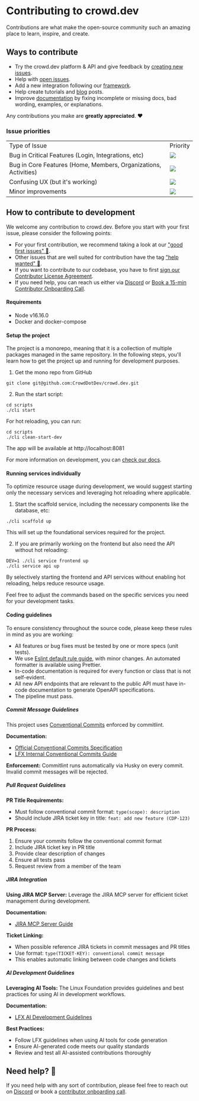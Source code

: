 # Contributing to crowd.dev

Contributions are what make the open-source community such an amazing place to learn, inspire, and create.

## Ways to contribute

- Try the crowd.dev platform & API and give feedback by [creating new issues](https://github.com/CrowdDotDev/crowd.dev/issues/new/choose).
- Help with [open issues](https://github.com/CrowdDotDev/crowd.dev/issues).
- Add a new integration following our [framework](https://docs.crowd.dev/docs/integration-framework).
- Help create tutorials and [blog](https://www.crowd.dev/blog) posts.
- Improve [documentation](https://docs.crowd.dev/docs) by fixing incomplete or missing docs, bad wording, examples, or explanations.

Any contributions you make are **greatly appreciated**. ❤️

### Issue priorities

<table>
  <tr>
    <td>
      Type of Issue
    </td>
    <td>
      Priority
    </td>
  </tr>
   <tr>
    <td>
      Bug in Critical Features (Login, Integrations, etc)
    </td>
    <td>
      <a href="https://github.com/calcom/cal.com/issues?q=is:issue+is:open+sort:updated-desc+label:Urgent">
        <img src="https://img.shields.io/badge/-Urgent-red">
      </a>
    </td>
  </tr>
  <tr>
    <td>
      Bug in Core Features (Home, Members, Organizations, Activities)
    </td>
    <td>
      <a href="https://github.com/calcom/cal.com/issues?q=is:issue+is:open+sort:updated-desc+label:%22High+priority%22">
        <img src="https://img.shields.io/badge/-High%20Priority-orange">
      </a>
    </td>
  </tr>
  <tr>
    <td>
      Confusing UX (but it's working)
    </td>
    <td>
      <a href="https://github.com/calcom/cal.com/issues?q=is:issue+is:open+sort:updated-desc+label:%22Medium+priority%22">
        <img src="https://img.shields.io/badge/-Medium%20Priority-yellow">
      </a>
    </td>
  </tr>
  <tr>
    <td>
      Minor improvements
    </td>
    <td>
      <a href="https://github.com/calcom/cal.com/issues?q=is:issue+is:open+sort:updated-desc+label:%22Low+priority%22">
        <img src="https://img.shields.io/badge/-Low%20Priority-green">
      </a>
    </td>
  </tr>
</table>


## How to contribute to development

We welcome any contribution to crowd.dev. Before you start with your first issue, please consider the following points:

- For your first contribution, we recommend taking a look at our ["good first issues" 🥂](https://github.com/CrowdDotDev/crowd.dev/issues?q=is%3Aissue+is%3Aopen+label%3A%22good+first+issue+%F0%9F%A5%82%22).
- Other issues that are well suited for contribution have the tag ["help wanted" 🙏](https://github.com/CrowdDotDev/crowd.dev/labels/help%20wanted%20%F0%9F%99%8F).
- If you want to contribute to our codebase, you have to first [sign our Contributor License Agreement](https://cla-assistant.io/CrowdDotDev/crowd.dev).
- If you need help, you can reach us either via [Discord](http://crowd.dev/discord) or [Book a 15-min Contributor Onboarding Call](https://cal.com/team/CrowdDotDev/contributor-onboarding?duration=15).

#### Requirements

- Node v16.16.0
- Docker and docker-compose


#### Setup the project

The project is a monorepo, meaning that it is a collection of multiple packages managed in the same repository. In the following steps, you'll learn how to get the project up and running for development purposes.

1. Get the mono repo from GitHub

```shell
git clone git@github.com:CrowdDotDev/crowd.dev.git
```

2. Run the start script:

```shell
cd scripts
./cli start
```

For hot reloading, you can run:
```shell
cd scripts
./cli clean-start-dev
```

The app will be available at http://localhost:8081

For more information on development, you can <a href="https://docs.crowd.dev/docs/docker-compose-single-machine-development-with-docker-images">check our docs</a>.

#### Running services individually

To optimize resource usage during development, we would suggest starting only the necessary services and leveraging hot reloading where applicable. 

1. Start the scaffold service, including the necessary components like the database, etc:

```shell
./cli scaffold up 
```

This will set up the foundational services required for the project.

2. If you are primarily working on the frontend but also need the API without hot reloading:


```shell
DEV=1 ./cli service frontend up
./cli service api up
```

By selectively starting the frontend and API services without enabling hot reloading, helps reduce resource usage. 

Feel free to adjust the commands based on the specific services you need for your development tasks.

#### Coding guidelines

To ensure consistency throughout the source code, please keep these rules in mind as you are working:

- All features or bug fixes must be tested by one or more specs (unit tests).
- We use [Eslint default rule guide](https://eslint.org/docs/rules/), with minor changes. An automated formatter is available using Prettier.
- In-code documentation is required for every function or class that is not self-evident.  
- All new API endpoints that are relevant to the public API must have in-code documentation to generate OpenAPI specifications.  
- The pipeline must pass.

##### Commit Message Guidelines

This project uses [Conventional Commits](https://www.conventionalcommits.org/) enforced by commitlint. 

**Documentation:**
- [Official Conventional Commits Specification](https://www.conventionalcommits.org/)
- [LFX Internal Conventional Commits Guide](https://linuxfoundation.atlassian.net/wiki/spaces/PROD/pages/759726128/Conventional+Commits)

**Enforcement:** Commitlint runs automatically via Husky on every commit. Invalid commit messages will be rejected.

##### Pull Request Guidelines

**PR Title Requirements:**
- Must follow conventional commit format: `type(scope): description`
- Should include JIRA ticket key in title: `feat: add new feature (CDP-123)`

**PR Process:**
1. Ensure your commits follow the conventional commit format
2. Include JIRA ticket key in PR title
3. Provide clear description of changes
4. Ensure all tests pass
5. Request review from a member of the team

##### JIRA Integration

**Using JIRA MCP Server:**
Leverage the JIRA MCP server for efficient ticket management during development.

**Documentation:**
- [JIRA MCP Server Guide](https://github.com/linuxfoundation/lfx-engineering/blob/main/mcp/jira.md)

**Ticket Linking:**
- When possible reference JIRA tickets in commit messages and PR titles
- Use format: `type(TICKET-KEY): conventional commit message`
- This enables automatic linking between code changes and tickets

##### AI Development Guidelines

**Leveraging AI Tools:**
The Linux Foundation provides guidelines and best practices for using AI in development workflows.

**Documentation:**
- [LFX AI Development Guidelines](https://github.com/linuxfoundation/lfx-engineering/tree/main/ai)

**Best Practices:**
- Follow LFX guidelines when using AI tools for code generation
- Ensure AI-generated code meets our quality standards
- Review and test all AI-assisted contributions thoroughly


## Need help? 🛟

If you need help with any sort of contribution, please feel free to reach out on [Discord](https://go.crowd.dev/discord) or book a [contributor onboarding call](https://cal.com/team/CrowdDotDev/contributor-onboarding?duration=15).
